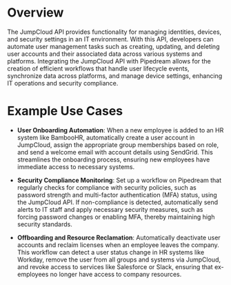 # Overview

The JumpCloud API provides functionality for managing identities, devices, and security settings in an IT environment. With this API, developers can automate user management tasks such as creating, updating, and deleting user accounts and their associated data across various systems and platforms. Integrating the JumpCloud API with Pipedream allows for the creation of efficient workflows that handle user lifecycle events, synchronize data across platforms, and manage device settings, enhancing IT operations and security compliance.

# Example Use Cases

- **User Onboarding Automation**: When a new employee is added to an HR system like BambooHR, automatically create a user account in JumpCloud, assign the appropriate group memberships based on role, and send a welcome email with account details using SendGrid. This streamlines the onboarding process, ensuring new employees have immediate access to necessary systems.

- **Security Compliance Monitoring**: Set up a workflow on Pipedream that regularly checks for compliance with security policies, such as password strength and multi-factor authentication (MFA) status, using the JumpCloud API. If non-compliance is detected, automatically send alerts to IT staff and apply necessary security measures, such as forcing password changes or enabling MFA, thereby maintaining high security standards.

- **Offboarding and Resource Reclamation**: Automatically deactivate user accounts and reclaim licenses when an employee leaves the company. This workflow can detect a user status change in HR systems like Workday, remove the user from all groups and systems via JumpCloud, and revoke access to services like Salesforce or Slack, ensuring that ex-employees no longer have access to company resources.
